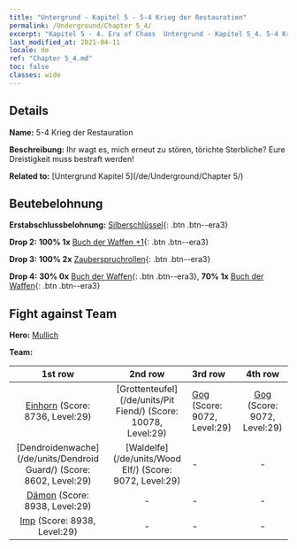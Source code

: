 ```yaml
---
title: "Untergrund - Kapitel 5 - 5-4 Krieg der Restauration"
permalink: /Underground/Chapter 5_4/
excerpt: "Kapitel 5 - 4. Era of Chaos  Untergrund - Kapitel 5_4. 5-4 Krieg der Restauration"
last_modified_at: 2021-04-11
locale: de
ref: "Chapter 5_4.md"
toc: false
classes: wide
---
```


## Details

 **Name:** 5-4 Krieg der Restauration

 **Beschreibung:** Ihr wagt es, mich erneut zu stören, törichte Sterbliche? Eure Dreistigkeit muss bestraft werden!

 **Related to:** [Untergrund Kapitel 5](/de/Underground/Chapter 5/)

## Beutebelohnung

 **Erstabschlussbelohnung:** [Silberschlüssel](/de/Items/con_693/){: .btn .btn--era3}

 **Drop 2:** **100% 1x** [Buch der Waffen +1](/de/Items/mat_25/){: .btn .btn--era3}

 **Drop 3:** **100% 2x** [Zauberspruchrollen](/de/Items/con_694/){: .btn .btn--era3}

 **Drop 4:** **30% 0x** [Buch der Waffen](/de/Items/mat_18/){: .btn .btn--era3}, **70% 1x** [Buch der Waffen](/de/Items/mat_18/){: .btn .btn--era3}


## Fight against Team
 **Hero:** [Mullich](/de/heroes/Mullich/)

 **Team:**


  | 1st row | 2nd row | 3rd row | 4th row |
  |:----:|:----:|:----|:----:|
  | [Einhorn](/de/units/Unicorn/) (Score: 8736, Level:29)  | [Grottenteufel](/de/units/Pit Fiend/) (Score: 10078, Level:29)  | [Gog](/de/units/Gog/) (Score: 9072, Level:29)  | [Gog](/de/units/Gog/) (Score: 9072, Level:29)  |
  | [Dendroidenwache](/de/units/Dendroid Guard/) (Score: 8602, Level:29)  | [Waldelfe](/de/units/Wood Elf/) (Score: 9072, Level:29)  | - | - |
  | [Dämon](/de/units/Demon/) (Score: 8938, Level:29)  | - | - | - |
  | [Imp](/de/units/Imp/) (Score: 8938, Level:29)  | - | - | - |


